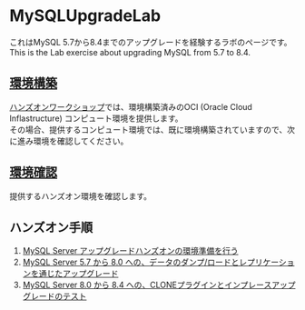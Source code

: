 # MySQLUpgradeLab

これはMySQL 5.7から8.4までのアップグレードを経験するラボのページです。  
This is the Lab exercise about upgrading MySQL from 5.7 to 8.4.

## [環境構築](./extractScripts/extractEnv.md)

[ハンズオンワークショップ](https://eventreg.oracle.com/profile/web/index.cfm?PKwebID=0x883786abcd&source=DEVT240718P00002:ex:pev:::::&SC=:ex:pev:::::&pcode=DEVT240718P00002)では、環境構築済みのOCI (Oracle Cloud Inflastructure) コンピュート環境を提供します。  
その場合、提供するコンピュート環境では、既に環境構築されていますので、次に進み環境を確認してください。  

## [環境確認](./mds/checkEnv.md)

提供するハンズオン環境を確認します。  

## ハンズオン手順

1. [MySQL Server アップグレードハンズオンの環境準備を行う](./mds/scripts/01_initForHandsOn.md)
1. [MySQL Server 5.7 から 8.0 への、データのダンプ/ロードとレプリケーションを通じたアップグレード](./mds/scripts/02_replicationFrom57To80.md)
1. [MySQL Server 8.0 から 8.4 への、CLONEプラグインとインプレースアップグレードのテスト](./mds/scripts/03_replicationFrom80To84.md)
